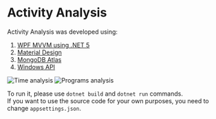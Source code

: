 # Activity Analysis

Activity Analysis was developed using:
1. [WPF MVVM using .NET 5](https://dotnet.microsoft.com/download/dotnet/5.0)
2. [Material Design](http://materialdesigninxaml.net/)
3. [MongoDB Atlas](https://www.mongodb.com/cloud/atlas)
4. [Windows API](https://docs.microsoft.com/en-us/windows/win32/apiindex/windows-api-list)

![Time analysis](https://i.ibb.co/crBnXpV/time.png)
![Programs analysis](https://i.ibb.co/D5BsWR3/program.png)

To run it, please use ```dotnet build``` and ```dotnet run``` commands.\
If you want to use the source code for your own purposes, you need to change ```appsettings.json```.
